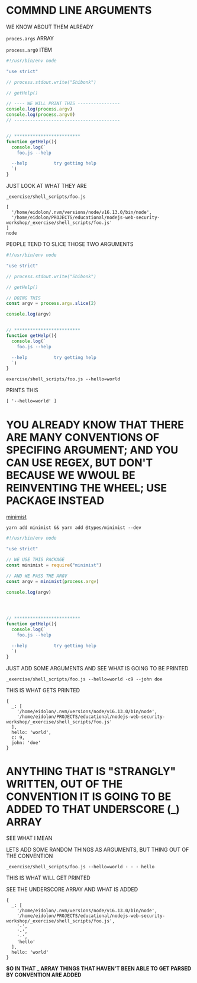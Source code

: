 # COMMND LINE ARGUMENTS

WE KNOW ABOUT THEM ALREADY

`proces.args` ARRAY

`process.arg0` ITEM

```js
#!/usr/bin/env node

"use strict"

// process.stdout.write("Shibonk")

// getHelp()

// ---- WE WILL PRINT THIS ----------------
console.log(process.argv)
console.log(process.argv0)
// ----------------------------------------


// *************************
function getHelp(){
  console.log(`
    foo.js --help

  --help          try getting help
  `)
}
```

JUST LOOK AT WHAT THEY ARE

```
_exercise/shell_scripts/foo.js
```

```
[
  '/home/eidolon/.nvm/versions/node/v16.13.0/bin/node',
  '/home/eidolon/PROJECTS/educational/nodejs-web-security-workshop/_exercise/shell_scripts/foo.js'
]
node
```

PEOPLE TEND TO SLICE THOSE TWO ARGUMENTS

```js
#!/usr/bin/env node

"use strict"

// process.stdout.write("Shibonk")

// getHelp()

// DOING THIS
const argv = process.argv.slice(2)

console.log(argv)


// *************************
function getHelp(){
  console.log(`
    foo.js --help

  --help          try getting help
  `)
}
```

```
exercise/shell_scripts/foo.js --hello=world
```

PRINTS THIS

```
[ '--hello=world' ]
```

# YOU ALREADY KNOW THAT THERE ARE MANY CONVENTIONS OF SPECIFING ARGUMENT; AND YOU CAN USE REGEX, BUT DON'T BECAUSE WE WWOUL BE REINVENTING THE WHEEL; USE PACKAGE INSTEAD

[minimist](https://www.npmjs.com/package/minimist)

```
yarn add minimist && yarn add @types/minimist --dev
```

```js
#!/usr/bin/env node

"use strict"

// WE USE THIS PACKAGE
const minimist = require("minimist")

// AND WE PASS THE ARGV
const argv = minimist(process.argv)

console.log(argv)




// *************************
function getHelp(){
  console.log(`
    foo.js --help

  --help          try getting help
  `)
}
```

JUST ADD SOME ARGUMENTS AND SEE WHAT IS GOING TO BE PRINTED

```
_exercise/shell_scripts/foo.js --hello=world -c9 --john doe
```

THIS IS WHAT GETS PRINTED

```
{
  _: [
    '/home/eidolon/.nvm/versions/node/v16.13.0/bin/node',
    '/home/eidolon/PROJECTS/educational/nodejs-web-security-workshop/_exercise/shell_scripts/foo.js'
  ],
  hello: 'world',
  c: 9,
  john: 'doe'
}
```

# ANYTHING THAT IS "STRANGLY" WRITTEN, OUT OF THE CONVENTION IT IS GOING TO BE ADDED TO THAT UNDERSCORE (_) ARRAY

SEE WHAT I MEAN

LETS ADD SOME RANDOM THINGS AS ARGUMENTS, BUT THING OUT OF THE CONVENTION

```
_exercise/shell_scripts/foo.js --hello=world - - - hello  
```

THIS IS WHAT WILL GET PRINTED

SEE THE UNDERSCORE ARRAY AND WHAT IS ADDED

```
{
  _: [
    '/home/eidolon/.nvm/versions/node/v16.13.0/bin/node',
    '/home/eidolon/PROJECTS/educational/nodejs-web-security-workshop/_exercise/shell_scripts/foo.js',
    '-',
    '-',
    '-',
    'hello'
  ],
  hello: 'world'
}
```

**SO IN THAT _ ARRAY THINGS THAT HAVEN'T BEEN ABLE TO GET PARSED BY CONVENTION ARE ADDED**
